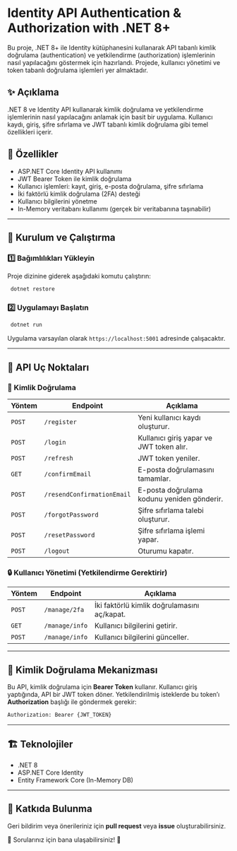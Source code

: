 # Identity API Authentication & Authorization with .NET 8+

Bu proje, .NET 8+ ile Identity kütüphanesini kullanarak API tabanlı kimlik doğrulama (authentication) ve yetkilendirme (authorization) işlemlerinin nasıl yapılacağını göstermek için hazırlandı. Projede, kullanıcı yönetimi ve token tabanlı doğrulama işlemleri yer almaktadır.

## ✨ Açıklama
.NET 8 ve Identity API kullanarak kimlik doğrulama ve yetkilendirme işlemlerinin nasıl yapılacağını anlamak için basit bir uygulama. Kullanıcı kaydı, giriş, şifre sıfırlama ve JWT tabanlı kimlik doğrulama gibi temel özellikleri içerir.

## 🚀 Özellikler
- ASP.NET Core Identity API kullanımı
- JWT Bearer Token ile kimlik doğrulama
- Kullanıcı işlemleri: kayıt, giriş, e-posta doğrulama, şifre sıfırlama
- İki faktörlü kimlik doğrulama (2FA) desteği
- Kullanıcı bilgilerini yönetme
- In-Memory veritabanı kullanımı (gerçek bir veritabanına taşınabilir)

---

## 🔧 Kurulum ve Çalıştırma
### 1️⃣ Bağımlılıkları Yükleyin
Proje dizinine giderek aşağıdaki komutu çalıştırın:
```sh
 dotnet restore
```

### 2️⃣ Uygulamayı Başlatın
```sh
 dotnet run
```

Uygulama varsayılan olarak `https://localhost:5001` adresinde çalışacaktır.

---

## 📌 API Uç Noktaları
### 🔑 Kimlik Doğrulama
| Yöntem | Endpoint | Açıklama |
|--------|---------|----------|
| `POST` | `/register` | Yeni kullanıcı kaydı oluşturur. |
| `POST` | `/login` | Kullanıcı giriş yapar ve JWT token alır. |
| `POST` | `/refresh` | JWT token yeniler. |
| `GET`  | `/confirmEmail` | E-posta doğrulamasını tamamlar. |
| `POST` | `/resendConfirmationEmail` | E-posta doğrulama kodunu yeniden gönderir. |
| `POST` | `/forgotPassword` | Şifre sıfırlama talebi oluşturur. |
| `POST` | `/resetPassword` | Şifre sıfırlama işlemi yapar. |
| `POST` | `/logout` | Oturumu kapatır. |

### 🔒 Kullanıcı Yönetimi (Yetkilendirme Gerektirir)
| Yöntem | Endpoint | Açıklama |
|--------|---------|----------|
| `POST` | `/manage/2fa` | İki faktörlü kimlik doğrulamasını aç/kapat. |
| `GET`  | `/manage/info` | Kullanıcı bilgilerini getirir. |
| `POST` | `/manage/info` | Kullanıcı bilgilerini günceller. |

---

## 🔑 Kimlik Doğrulama Mekanizması
Bu API, kimlik doğrulama için **Bearer Token** kullanır. Kullanıcı giriş yaptığında, API bir JWT token döner. Yetkilendirilmiş isteklerde bu token’ı **Authorization** başlığı ile göndermek gerekir:

```sh
Authorization: Bearer {JWT_TOKEN}
```

---

## 🏗 Teknolojiler
- .NET 8
- ASP.NET Core Identity
- Entity Framework Core (In-Memory DB)

---

## 📌 Katkıda Bulunma
Geri bildirim veya önerileriniz için **pull request** veya **issue** oluşturabilirsiniz.

📩 Sorularınız için bana ulaşabilirsiniz! 🎉

